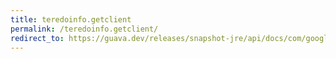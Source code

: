 ```yaml
---
title: teredoinfo.getclient
permalink: /teredoinfo.getclient/
redirect_to: https://guava.dev/releases/snapshot-jre/api/docs/com/google/common/net/InetAddresses.TeredoInfo.html#getClient--
---
```

